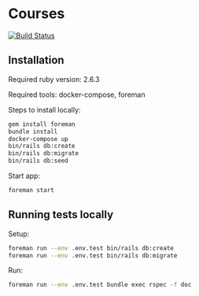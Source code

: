 # Courses

[![Build Status](https://travis-ci.com/4ndv/mailru-courses.svg?branch=master)](https://travis-ci.com/4ndv/mailru-courses)

## Installation

Required ruby version: 2.6.3

Required tools: docker-compose, foreman

Steps to install locally:

```bash
gem install foreman
bundle install
docker-compose up
bin/rails db:create
bin/rails db:migrate
bin/rails db:seed
```

Start app:

```bash
foreman start
```

## Running tests locally

Setup:

```bash
foreman run --env .env.test bin/rails db:create
foreman run --env .env.test bin/rails db:migrate
```

Run:

```bash
foreman run --env .env.test bundle exec rspec -f doc
```
